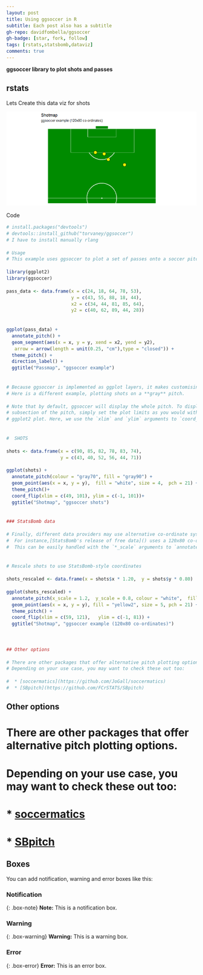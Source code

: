 ```yaml
---
layout: post
title: Using ggsoccer in R
subtitle: Each post also has a subtitle
gh-repo: davidfombella/ggsoccer
gh-badge: [star, fork, follow]
tags: [rstats,statsbomb,dataviz]
comments: true
---
```




**ggsoccer library to plot shots and passes**

## rstats


Lets Create this data viz for shots

![shots](https://raw.githubusercontent.com/davidfombella/ggsoccer/master/Examples_of_Code/Shotmap_StatsBomb.png)

Code

```r
# install.packages("devtools")
# devtools::install_github("torvaney/ggsoccer")
# I have to install manually rlang 

# Usage
# This example uses ggsoccer to plot a set of passes onto a soccer pitch.

library(ggplot2)
library(ggsoccer)

pass_data <- data.frame(x = c(24, 18, 64, 78, 53),
                        y = c(43, 55, 88, 18, 44),
                        x2 = c(34, 44, 81, 85, 64),
                        y2 = c(40, 62, 89, 44, 28))


ggplot(pass_data) +
  annotate_pitch() +
  geom_segment(aes(x = x, y = y, xend = x2, yend = y2),
   arrow = arrow(length = unit(0.25, "cm"),type = "closed")) +
  theme_pitch() +
  direction_label() +
  ggtitle("Passmap", "ggsoccer example")


# Because ggsoccer is implemented as ggplot layers, it makes customising a plot very easy.
# Here is a different example, plotting shots on a **gray** pitch.

# Note that by default, ggsoccer will display the whole pitch. To display a
# subsection of the pitch, simply set the plot limits as you would with any other
# ggplot2 plot. Here, we use the `xlim` and `ylim` arguments to `coord_flip`:


#  SHOTS

shots <- data.frame(x = c(90, 85, 82, 78, 83, 74),
                    y = c(43, 40, 52, 56, 44, 71))

ggplot(shots) +
  annotate_pitch(colour = "gray70", fill = "gray90") +
  geom_point(aes(x = x, y = y),  fill = "white", size = 4,  pch = 21) +
  theme_pitch()+
  coord_flip(xlim = c(49, 101), ylim = c(-1, 101))+
  ggtitle("Shotmap", "ggsoccer shots")


### StatsBomb data

# Finally, different data providers may use alternative co-ordinate systems to ggsoccer default 100x100.
#  For instance,[StatsBomb's release of free data]() uses a 120x80 co-ordinate system.
#  This can be easily handled with the `*_scale` arguments to `annotate_pitch`:


# Rescale shots to use StatsBomb-style coordinates

shots_rescaled <- data.frame(x = shots$x * 1.20,  y = shots$y * 0.80)

ggplot(shots_rescaled) +
  annotate_pitch(x_scale = 1.2,  y_scale = 0.8, colour = "white",  fill = "green4") +
  geom_point(aes(x = x, y = y), fill = "yellow2", size = 5, pch = 21) +
  theme_pitch() +
  coord_flip(xlim = c(59, 121),   ylim = c(-1, 81)) +
  ggtitle("Shotmap", "ggsoccer example (120x80 co-ordinates)")



## Other options

# There are other packages that offer alternative pitch plotting options.
# Depending on your use case, you may want to check these out too:

#  * [soccermatics](https://github.com/JoGall/soccermatics)
#  * [SBpitch](https://github.com/FCrSTATS/SBpitch)

```


## Other options

# There are other packages that offer alternative pitch plotting options.
# Depending on your use case, you may want to check these out too:

#  * [soccermatics](https://github.com/JoGall/soccermatics)
#  * [SBpitch](https://github.com/FCrSTATS/SBpitch)



## Boxes
You can add notification, warning and error boxes like this:

### Notification

{: .box-note}
**Note:** This is a notification box.

### Warning

{: .box-warning}
**Warning:** This is a warning box.

### Error

{: .box-error}
**Error:** This is an error box.
